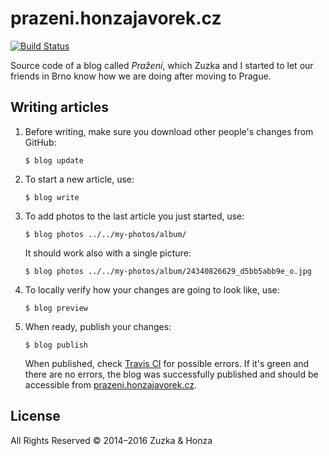 # prazeni.honzajavorek.cz

[![Build Status](https://travis-ci.org/honzajavorek/prazeni.honzajavorek.cz.svg?branch=master)](https://travis-ci.org/honzajavorek/prazeni.honzajavorek.cz)

Source code of a blog called _Pražení_, which Zuzka and I started to let our
friends in Brno know how we are doing after moving to Prague.

## Writing articles

1.  Before writing, make sure you download other people's changes from GitHub:

    ```shell
    $ blog update
    ```

2.  To start a new article, use:

    ```shell
    $ blog write
    ```

3.  To add photos to the last article you just started, use:

    ```shell
    $ blog photos ../../my-photos/album/
    ```

    It should work also with a single picture:

    ```shell
    $ blog photos ../../my-photos/album/24340826629_d5bb5abb9e_o.jpg
    ```

4.  To locally verify how your changes are going to look like, use:

    ```shell
    $ blog preview
    ```

5.  When ready, publish your changes:

    ```shell
    $ blog publish
    ```

    When published, check [Travis CI](https://travis-ci.org/honzajavorek/prazeni.honzajavorek.cz) for possible errors. If it's green and there are no errors, the blog was successfully published and should be accessible from [prazeni.honzajavorek.cz](http://prazeni.honzajavorek.cz/).


## License

All Rights Reserved © 2014–2016 Zuzka & Honza
